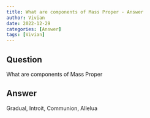 ```yaml
---
title: What are components of Mass Proper - Answer
author: Vivian
date: 2022-12-29
categories: [Answer]
tags: [Vivian]
---
```


## Question

What are components of Mass Proper



## Answer

Gradual, Introit, Communion, Allelua